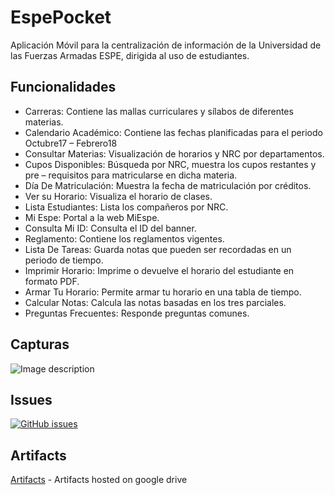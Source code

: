# EspePocket
Aplicación Móvil para la centralización de información de la Universidad de las Fuerzas Armadas ESPE, dirigida al uso de estudiantes.
## Funcionalidades
* Carreras: Contiene las mallas curriculares y sílabos de diferentes materias.
* Calendario Académico: Contiene las fechas planificadas para el periodo Octubre17 – Febrero18
* Consultar Materias: Visualización de horarios y NRC por departamentos.
* Cupos Disponibles: Búsqueda por NRC, muestra los cupos restantes y pre – requisitos para matricularse en dicha materia.
* Día De Matriculación: Muestra la fecha de matriculación por créditos.
* Ver su Horario: Visualiza el horario de clases.
* Lista Estudiantes: Lista los compañeros por NRC.
* Mi Espe: Portal a la web MiEspe.
* Consulta Mi ID: Consulta el ID del banner.
* Reglamento: Contiene los reglamentos vigentes.
* Lista De Tareas: Guarda notas que pueden ser recordadas en un periodo de tiempo.
* Imprimir Horario: Imprime o devuelve el horario del estudiante en formato PDF.
* Armar Tu Horario: Permite armar tu horario en una tabla de tiempo.
* Calcular Notas: Calcula las notas basadas en los tres parciales.
* Preguntas Frecuentes: Responde preguntas comunes.
## Capturas
![Image description](https://imge.androidappsapk.co/9uOlnHQh3JJDYVu5awm_qOYaH3i30TfPxxUyfM5j-kAyJjyZ_KrkO41HlHqs9DaMeA=s500)

## Issues
[![GitHub issues](https://img.shields.io/github/issues/badges/shields.svg)](https://github.com/bdllerena/EspePocket/issues)
## Artifacts
[Artifacts](https://drive.google.com/open?id=1Y7bNk3N1dvn6lcTkr15oxZlARTh-WQ2P) - Artifacts hosted on google drive

